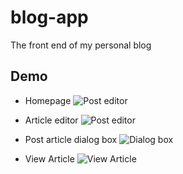 # blog-app
The front end of my personal blog
## Demo

* Homepage
![Post editor](https://i.imgur.com/odCH1bS.png)

* Article editor
![Post editor](https://i.imgur.com/EplxwiJ.png)

* Post article dialog box
![Dialog box](https://i.imgur.com/u0hVBiM.png)

* View Article
![View Article](https://i.imgur.com/TycIqFZ.png)

